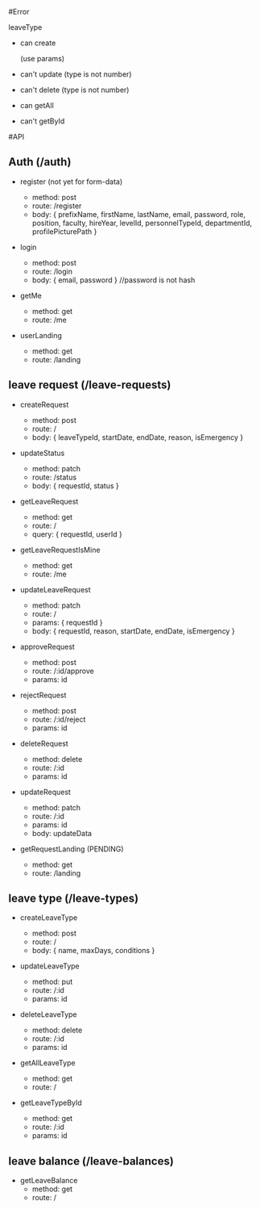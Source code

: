 #Error

leaveType
- can create 

    (use params)
- can't update (type is not number)
- can't delete (type is not number)
- can getAll
- can't getById

#API
## Auth (/auth)
- register (not yet for form-data)
    - method: post
    - route: /register
    - body: { 
        prefixName, 
        firstName, 
        lastName, 
        email, 
        password, 
        role,
        position,
        faculty,
        hireYear,
        levelId,
        personnelTypeId,
        departmentId,
        profilePicturePath 
        }

- login
    - method: post
    - route: /login
    - body: { email, password } //password is not hash

- getMe
    - method: get
    - route: /me

- userLanding
    - method: get
    - route: /landing

## leave request (/leave-requests)
- createRequest 
    - method: post
    - route: /
    - body: { leaveTypeId, startDate, endDate, reason, isEmergency }

- updateStatus 
    - method: patch
    - route: /status
    - body: { requestId, status }

- getLeaveRequest
    - method: get
    - route: /
    - query: { requestId, userId }

- getLeaveRequestIsMine
    - method: get
    - route: /me

- updateLeaveRequest
    - method: patch
    - route: /
    - params: { requestId }
    - body: { requestId, reason, startDate, endDate, isEmergency }

- approveRequest
    - method: post
    - route: /:id/approve
    - params: id

- rejectRequest
    - method: post
    - route: /:id/reject
    - params: id

- deleteRequest
    - method: delete
    - route: /:id
    - params: id

- updateRequest
    - method: patch
    - route: /:id
    - params: id
    - body: updateData

- getRequestLanding (PENDING)
    - method: get
    - route: /landing

## leave type (/leave-types)
- createLeaveType
    - method: post
    - route: /
    - body: { name, maxDays, conditions }

- updateLeaveType 
    - method: put
    - route: /:id
    - params: id

- deleteLeaveType 
    - method: delete
    - route: /:id
    - params: id

- getAllLeaveType
    - method: get
    - route: /

- getLeaveTypeById 
    - method: get
    - route: /:id
    - params: id  

## leave balance (/leave-balances)
- getLeaveBalance
    - method: get
    - route: /